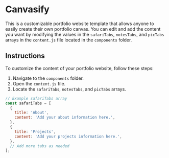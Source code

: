# Canvasify
This is a customizable portfolio website template that allows anyone to easily create their own portfolio canvas. You can edit and add the content you want by modifying the values in the `safariTabs`, `notesTabs`, and `picTabs` arrays in the `content.js` file located in the `components` folder.

## Instructions

To customize the content of your portfolio website, follow these steps:

1. Navigate to the `components` folder.
2. Open the `content.js` file.
3. Locate the `safariTabs`, `notesTabs`, and `picTabs` arrays.

```jsx
// Example safariTabs array
const safariTabs = [
  {
    title: 'About',
    content: 'Add your about information here.',
  },
  {
    title: 'Projects',
    content: 'Add your projects information here.',
  },
  // Add more tabs as needed
];